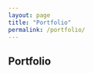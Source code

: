 ```yaml
---
layout: page
title: "Portfolio"
permalink: /portfolio/
---
```


## Portfolio

<!-- Add content or links to portfolio projects here -->
